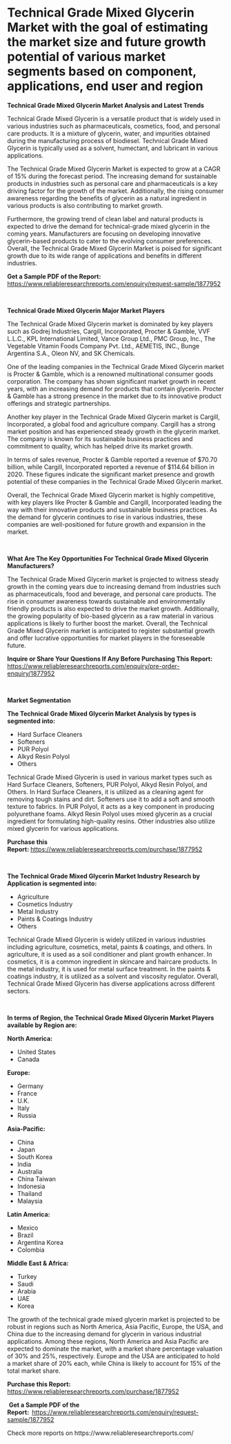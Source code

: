<p><h1>Technical Grade Mixed Glycerin Market with the goal of estimating the market size and future growth potential of various market segments based on component, applications, end user and region</h1></p><p><strong>Technical Grade Mixed Glycerin Market Analysis and Latest Trends</strong></p>
<p><p>Technical Grade Mixed Glycerin is a versatile product that is widely used in various industries such as pharmaceuticals, cosmetics, food, and personal care products. It is a mixture of glycerin, water, and impurities obtained during the manufacturing process of biodiesel. Technical Grade Mixed Glycerin is typically used as a solvent, humectant, and lubricant in various applications.</p><p>The Technical Grade Mixed Glycerin Market is expected to grow at a CAGR of 15% during the forecast period. The increasing demand for sustainable products in industries such as personal care and pharmaceuticals is a key driving factor for the growth of the market. Additionally, the rising consumer awareness regarding the benefits of glycerin as a natural ingredient in various products is also contributing to market growth.</p><p>Furthermore, the growing trend of clean label and natural products is expected to drive the demand for technical-grade mixed glycerin in the coming years. Manufacturers are focusing on developing innovative glycerin-based products to cater to the evolving consumer preferences. Overall, the Technical Grade Mixed Glycerin Market is poised for significant growth due to its wide range of applications and benefits in different industries.</p></p>
<p><strong>Get a Sample PDF of the Report:&nbsp;</strong> <a href="https://www.reliableresearchreports.com/enquiry/request-sample/1877952">https://www.reliableresearchreports.com/enquiry/request-sample/1877952</a></p>
<p>&nbsp;</p>
<p><strong>Technical Grade Mixed Glycerin Major Market Players</strong></p>
<p><p>The Technical Grade Mixed Glycerin market is dominated by key players such as Godrej Industries, Cargill, Incorporated, Procter & Gamble, VVF L.L.C., KPL International Limited, Vance Group Ltd., PMC Group, Inc., The Vegetable Vitamin Foods Company Pvt. Ltd., AEMETIS, INC., Bunge Argentina S.A., Oleon NV, and SK Chemicals.</p><p>One of the leading companies in the Technical Grade Mixed Glycerin market is Procter & Gamble, which is a renowned multinational consumer goods corporation. The company has shown significant market growth in recent years, with an increasing demand for products that contain glycerin. Procter & Gamble has a strong presence in the market due to its innovative product offerings and strategic partnerships.</p><p>Another key player in the Technical Grade Mixed Glycerin market is Cargill, Incorporated, a global food and agriculture company. Cargill has a strong market position and has experienced steady growth in the glycerin market. The company is known for its sustainable business practices and commitment to quality, which has helped drive its market growth.</p><p>In terms of sales revenue, Procter & Gamble reported a revenue of $70.70 billion, while Cargill, Incorporated reported a revenue of $114.64 billion in 2020. These figures indicate the significant market presence and growth potential of these companies in the Technical Grade Mixed Glycerin market.</p><p>Overall, the Technical Grade Mixed Glycerin market is highly competitive, with key players like Procter & Gamble and Cargill, Incorporated leading the way with their innovative products and sustainable business practices. As the demand for glycerin continues to rise in various industries, these companies are well-positioned for future growth and expansion in the market.</p></p>
<p>&nbsp;</p>
<p><strong>What Are The Key Opportunities For Technical Grade Mixed Glycerin Manufacturers?</strong></p>
<p><p>The Technical Grade Mixed Glycerin market is projected to witness steady growth in the coming years due to increasing demand from industries such as pharmaceuticals, food and beverage, and personal care products. The rise in consumer awareness towards sustainable and environmentally friendly products is also expected to drive the market growth. Additionally, the growing popularity of bio-based glycerin as a raw material in various applications is likely to further boost the market. Overall, the Technical Grade Mixed Glycerin market is anticipated to register substantial growth and offer lucrative opportunities for market players in the foreseeable future.</p></p>
<p><strong>Inquire or Share Your Questions If Any Before Purchasing This Report:</strong> <a href="https://www.reliableresearchreports.com/enquiry/pre-order-enquiry/1877952">https://www.reliableresearchreports.com/enquiry/pre-order-enquiry/1877952</a></p>
<p>&nbsp;</p>
<p><strong>Market Segmentation</strong></p>
<p><strong>The Technical Grade Mixed Glycerin Market Analysis by types is segmented into:</strong></p>
<p><ul><li>Hard Surface Cleaners</li><li>Softeners</li><li>PUR Polyol</li><li>Alkyd Resin Polyol</li><li>Others</li></ul></p>
<p><p>Technical Grade Mixed Glycerin is used in various market types such as Hard Surface Cleaners, Softeners, PUR Polyol, Alkyd Resin Polyol, and Others. In Hard Surface Cleaners, it is utilized as a cleaning agent for removing tough stains and dirt. Softeners use it to add a soft and smooth texture to fabrics. In PUR Polyol, it acts as a key component in producing polyurethane foams. Alkyd Resin Polyol uses mixed glycerin as a crucial ingredient for formulating high-quality resins. Other industries also utilize mixed glycerin for various applications.</p></p>
<p><strong>Purchase this Report:&nbsp;</strong><a href="https://www.reliableresearchreports.com/purchase/1877952">https://www.reliableresearchreports.com/purchase/1877952</a></p>
<p>&nbsp;</p>
<p><strong>The Technical Grade Mixed Glycerin Market Industry Research by Application is segmented into:</strong></p>
<p><ul><li>Agriculture</li><li>Cosmetics Industry</li><li>Metal Industry</li><li>Paints & Coatings Industry</li><li>Others</li></ul></p>
<p><p>Technical Grade Mixed Glycerin is widely utilized in various industries including agriculture, cosmetics, metal, paints & coatings, and others. In agriculture, it is used as a soil conditioner and plant growth enhancer. In cosmetics, it is a common ingredient in skincare and haircare products. In the metal industry, it is used for metal surface treatment. In the paints & coatings industry, it is utilized as a solvent and viscosity regulator. Overall, Technical Grade Mixed Glycerin has diverse applications across different sectors.</p></p>
<p>&nbsp;</p>
<p><strong>In terms of Region, the Technical Grade Mixed Glycerin Market Players available by Region are:</strong></p>
<p>
    <p> <strong> North America: </strong>
        <ul>
            <li>United States</li>
            <li>Canada</li>
        </ul>
        </p> 
    <p> <strong> Europe: </strong>
        <ul>
            <li>Germany</li>
            <li>France</li>
            <li>U.K.</li>
            <li>Italy</li>
            <li>Russia</li>
        </ul>
        </p> 
    <p> <strong> Asia-Pacific: </strong>
        <ul>
            <li>China</li>
            <li>Japan</li>
            <li>South Korea</li>
            <li>India</li>
            <li>Australia</li>
            <li>China Taiwan</li>
            <li>Indonesia</li>
            <li>Thailand</li>
            <li>Malaysia</li>
        </ul>
        </p> 
    <p> <strong> Latin America: </strong>
        <ul>
            <li>Mexico</li>
            <li>Brazil</li>
            <li>Argentina Korea</li>
            <li>Colombia</li>
        </ul>
        </p> 
    <p> <strong> Middle East & Africa: </strong>
        <ul>
            <li>Turkey</li>
            <li>Saudi</li>
            <li>Arabia</li>
            <li>UAE</li>
            <li>Korea</li>
        </ul>
    </p>
    </p>
<p><p>The growth of the technical grade mixed glycerin market is projected to be robust in regions such as North America, Asia Pacific, Europe, the USA, and China due to the increasing demand for glycerin in various industrial applications. Among these regions, North America and Asia Pacific are expected to dominate the market, with a market share percentage valuation of 30% and 25%, respectively. Europe and the USA are anticipated to hold a market share of 20% each, while China is likely to account for 15% of the total market share.</p></p>
<p><strong>Purchase this Report: </strong><a href="https://www.reliableresearchreports.com/purchase/1877952">https://www.reliableresearchreports.com/purchase/1877952</a></p>
<p>&nbsp;<strong>Get a Sample PDF of the Report:&nbsp;&nbsp;</strong><a href="https://www.reliableresearchreports.com/enquiry/request-sample/1877952">https://www.reliableresearchreports.com/enquiry/request-sample/1877952</a></p>
<p><strong></strong></p>
<p>Check more reports on https://www.reliableresearchreports.com/</p>